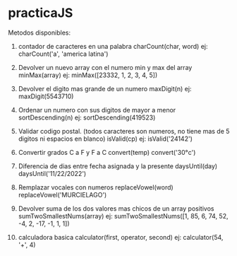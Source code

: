 # practicaJS

Metodos disponibles: 

1)  contador de caracteres en una palabra
charCount(char, word)
ej: charCount('a', 'america latina')

2) Devolver un nuevo array con el numero min y max del array
minMax(array)
ej: minMax([23332, 1, 2, 3, 4, 5])

3) Devolver el digito mas grande de un numero
maxDigit(n)
ej: maxDigit(5543710)

4) Ordenar un numero con sus digitos de mayor a menor
sortDescending(n)
ej: sortDescending(419523)

5) Validar codigo postal. (todos caracteres son numeros, no tiene mas de 5 digitos ni espacios en blanco)
isValid(cp)
ej:  isValid('24142')

6) Convertir grados C a F y F a C
convert(temp)
convert('30°c')

7) Diferencia de dias entre fecha asignada y la presente
daysUntil(day)
daysUntil('11/22/2022')

8)  Remplazar vocales con numeros
replaceVowel(word)
replaceVowel('MURCIELAGO')

9) Devolver suma de los dos valores mas chicos de un array positivos
sumTwoSmallestNums(array)
ej: sumTwoSmallestNums([1, 85, 6, 74, 52, -4, 2, -17, -1, 1, 1])

10) calculadora basica
calculator(first, operator, second)
ej: calculator(54, '+', 4)
